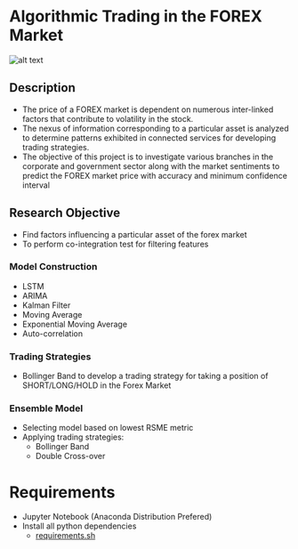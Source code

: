 # Algorithmic Trading in the FOREX Market

![alt text](https://github.com/amitpingale92/Algorithmic-Trading-in-the-FOREX-Market-/blob/master/0.Data/logo.png "Logo Title")

## Description
* The price of a FOREX market is dependent on numerous inter-linked factors that contribute to volatility in the stock. 
* The nexus of information corresponding to a particular asset is analyzed to determine patterns exhibited in connected services for developing trading strategies. 
* The objective of this project is to investigate various branches in the corporate and government sector along with the market sentiments to predict the FOREX market price with accuracy and minimum confidence interval

## Research Objective
* Find factors influencing a particular asset of the forex market
* To perform co-integration test for filtering features
### Model Construction
* LSTM 
* ARIMA
* Kalman Filter
* Moving Average
* Exponential Moving Average
* Auto-correlation

### Trading Strategies
* Bollinger Band to develop a trading strategy for taking a position of SHORT/LONG/HOLD in the Forex Market

### Ensemble Model
* Selecting model based on lowest RSME metric
* Applying trading strategies: 
    * Bollinger Band
    * Double Cross-over

# Requirements
* Jupyter Notebook (Anaconda Distribution Prefered)
* Install all python dependencies
    * [requirements.sh](https://github.com/amitpingale92/Algorithmic-Trading-in-the-FOREX-Market-/blob/master/requirements.sh)


